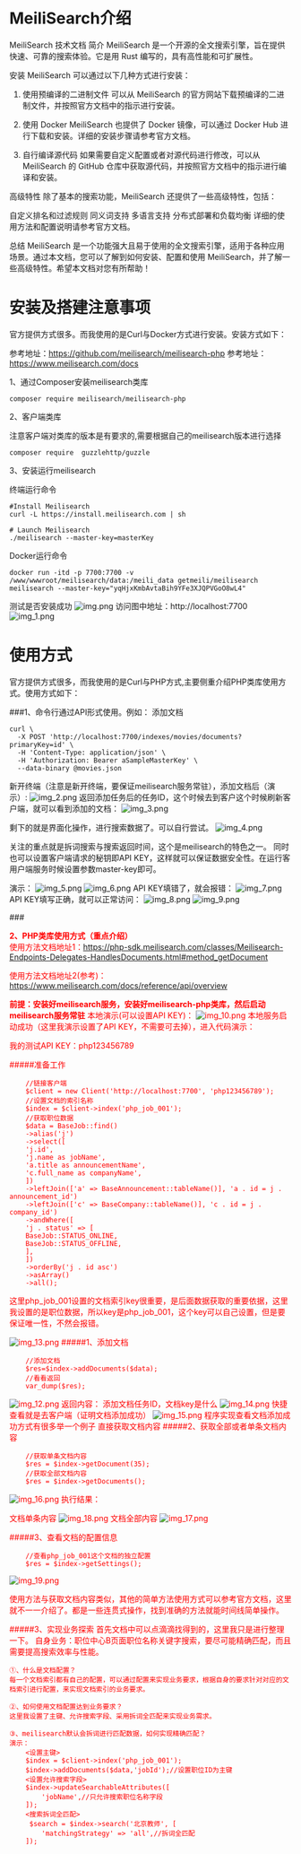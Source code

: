 # MeiliSearch介绍

MeiliSearch 技术文档 简介 MeiliSearch 是一个开源的全文搜索引擎，旨在提供快速、可靠的搜索体验。它是用 Rust 编写的，具有高性能和可扩展性。

安装 MeiliSearch 可以通过以下几种方式进行安装：

1. 使用预编译的二进制文件 可以从 MeiliSearch 的官方网站下载预编译的二进制文件，并按照官方文档中的指示进行安装。

2. 使用 Docker MeiliSearch 也提供了 Docker 镜像，可以通过 Docker Hub 进行下载和安装。详细的安装步骤请参考官方文档。

3. 自行编译源代码 如果需要自定义配置或者对源代码进行修改，可以从 MeiliSearch 的 GitHub 仓库中获取源代码，并按照官方文档中的指示进行编译和安装。

高级特性 除了基本的搜索功能，MeiliSearch 还提供了一些高级特性，包括：

自定义排名和过滤规则 同义词支持 多语言支持 分布式部署和负载均衡 详细的使用方法和配置说明请参考官方文档。

总结 MeiliSearch 是一个功能强大且易于使用的全文搜索引擎，适用于各种应用场景。通过本文档，您可以了解到如何安装、配置和使用 MeiliSearch，并了解一些高级特性。希望本文档对您有所帮助！

# 安装及搭建注意事项
官方提供方式很多。而我使用的是Curl与Docker方式进行安装。安装方式如下：

参考地址：https://github.com/meilisearch/meilisearch-php
参考地址：https://www.meilisearch.com/docs

1、通过Composer安装meilisearch类库
```
composer require meilisearch/meilisearch-php
```
2、客户端类库

注意客户端对类库的版本是有要求的,需要根据自己的meilisearch版本进行选择
 
```
composer require  guzzlehttp/guzzle
```

3、安装运行meilisearch

终端运行命令
```
#Install Meilisearch
curl -L https://install.meilisearch.com | sh

# Launch Meilisearch
./meilisearch --master-key=masterKey
```

Docker运行命令
```
docker run -itd -p 7700:7700 -v /www/wwwroot/meilisearch/data:/meili_data getmeili/meilisearch meilisearch --master-key="yqHjxKmbAvtaBih9YFe3XJQPVGoO8wL4"
```

测试是否安装成功
![img.png](img.png)
访问图中地址：http://localhost:7700
![img_1.png](img_1.png)
# 使用方式
官方提供方式很多，而我使用的是Curl与PHP方式,主要侧重介绍PHP类库使用方式。使用方式如下：

###1、命令行通过API形式使用。例如：
添加文档
```
curl \
  -X POST 'http://localhost:7700/indexes/movies/documents?primaryKey=id' \
  -H 'Content-Type: application/json' \
  -H 'Authorization: Bearer aSampleMasterKey' \
  --data-binary @movies.json
```
新开终端（注意是新开终端，要保证meilisearch服务常驻），添加文档后（演示）:
![img_2.png](img_2.png)
返回添加任务后的任务ID，这个时候去到客户这个时候刷新客户端，就可以看到添加的文档：
![img_3.png](img_3.png)

剩下的就是界面化操作，进行搜索数据了。可以自行尝试。
![img_4.png](img_4.png)

关注的重点就是拆词搜索与搜索返回时间，这个是meilisearch的特色之一。
同时也可以设置客户端请求的秘钥即API KEY，这样就可以保证数据安全性。在运行客用户端服务时候设置参数master-key即可。

演示：
![img_5.png](img_5.png)
![img_6.png](img_6.png)
API KEY填错了，就会报错：
![img_7.png](img_7.png)
API KEY填写正确，就可以正常访问：
![img_8.png](img_8.png)
![img_9.png](img_9.png)

###**<div style="color:red;">2、PHP类库使用方式（重点介绍）<div>**
使用方法文档地址1：https://php-sdk.meilisearch.com/classes/Meilisearch-Endpoints-Delegates-HandlesDocuments.html#method_getDocument

使用方法文档地址2(参考)：https://www.meilisearch.com/docs/reference/api/overview

**前提：安装好meilisearch服务，安装好meilisearch-php类库，然后启动meilisearch服务常驻**
本地演示(可以设置API KEY)：
![img_10.png](img_10.png)
本地服务启动成功（这里我演示设置了API KEY，不需要可去掉），进入代码演示：

我的测试API KEY：php123456789

#####准备工作
```
    //链接客户端
    $client = new Client('http://localhost:7700', 'php123456789');
    //设置文档的索引名称
    $index = $client->index('php_job_001');
    //获取职位数据
    $data = BaseJob::find()
    ->alias('j')
    ->select([
    'j.id',
    'j.name as jobName',
    'a.title as announcementName',
    'c.full_name as companyName',
    ])
    ->leftJoin(['a' => BaseAnnouncement::tableName()], 'a . id = j . announcement_id')
    ->leftJoin(['c' => BaseCompany::tableName()], 'c . id = j . company_id')
    ->andWhere([
    'j . status' => [
    BaseJob::STATUS_ONLINE,
    BaseJob::STATUS_OFFLINE,
    ],
    ])
    ->orderBy('j . id asc')
    ->asArray()
    ->all();
```
这里php_job_001设置的文档索引key很重要，是后面数据获取的重要依据，这里我设置的是职位数据，所以key是php_job_001，这个key可以自己设置，但是要保证唯一性，不然会报错。

![img_13.png](img_13.png)
#####1、添加文档
```
    //添加文档
    $res=$index->addDocuments($data);
    //看看返回
    var_dump($res);
```
![img_12.png](img_12.png)
返回内容：
添加文档任务ID，文档key是什么
![img_14.png](img_14.png)
快捷查看就是去客户端（证明文档添加成功）
![img_15.png](img_15.png)
程序实现查看文档添加成功方式有很多举一个例子
直接获取文档内容
#####2、获取全部或者单条文档内容
```
    //获取单条文档内容
    $res = $index->getDocument(35);
    //获取全部文档内容
    $res = $index->getDocuments();
```
![img_16.png](img_16.png)
执行结果：

文档单条内容
![img_18.png](img_18.png)
文档全部内容
![img_17.png](img_17.png)

#####3、查看文档的配置信息
```
    //查看php_job_001这个文档的独立配置
    $res = $index->getSettings();
```
![img_19.png](img_19.png)

使用方法与获取文档内容类似，其他的<span style="color:red;">简单方法</span>使用方式可以参考官方文档，这里就不一一介绍了。都是一些连贯式操作，找到准确的方法就能时间线简单操作。

#####3、实现业务探索
首先文档中可以点滴滴找得到的，这里我只是进行整理一下。
自身业务：职位中心B页面职位名称关键字搜索，要尽可能精确匹配，而且需要提高搜索效率与性能。

    ①、什么是文档配置？
    每一个文档索引都有自己的配置，可以通过配置来实现业务要求，根据自身的要求针对对应的文档索引进行配置，来实现文档索引的业务要求。
    
    ②、如何使用文档配置达到业务要求？
    这里我设置了主键、允许搜索字段、采用拆词全匹配来实现业务需求。

    ③、meilisearch默认会拆词进行匹配数据，如何实现精确匹配？
    演示：
        <设置主键>
        $index = $client->index('php_job_001');
        $index->addDocuments($data,'jobId');//设置职位ID为主键
        <设置允许搜索字段>
        $index->updateSearchableAttributes([
            'jobName',//只允许搜索职位名称字段
        ]);
        <搜索拆词全匹配>
         $search = $index->search('北京教师', [
            'matchingStrategy' => 'all',//拆词全匹配
        ]);


    





